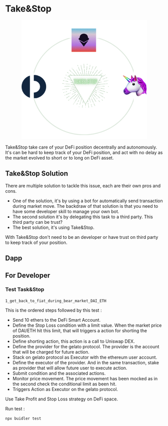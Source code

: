 # Take&Stop

<p align="center">
  <img width="400" height="380" src="https://raw.githubusercontent.com/Gauddel/TakeAndStop/master/assets/Take%26Stop.png">
</p>

Take&Stop take care of your DeFi position decentrally and autonomously.
It's can be hard to keep track of your DeFi position, and act with no delay as the market evolved to short or to long on DeFi asset.

## Take&Stop Solution

There are multiple solution to tackle this issue, each are their own pros and cons.

- One of the solution, it's by using a bot for automatically send transaction during market move. The backdraw of that solution is that you need to have some developer skill to manage your own bot.
- The second solution it's by delegating this task to a third party. This third party can be trust?
- The best solution, it's using Take&Stop. 

With Take&Stop don't need to be an developer or have trust on third party to keep track of your position.

## Dapp

## For Developer
### Test Task&Stop
`1_get_back_to_fiat_during_bear_market_DAI_ETH`

This is the ordered steps followed by this test :

- Send 10 ethers to the DeFi Smart Account.
- Define the Stop Loss condition with a limit value. When the market price of DAI/ETH hit this limit, that will triggers a action for shorting the position.
- Define shorting action, this action is a call to Uniswap DEX.
- Define the provider for the gelato protocol. The provider is the account that will be charged for future action.
- Stack on gelato protocol as Executor with the ethereum user account.
- Define the executor of the provider. And in the same transaction, stake as provider that will allow future user to execute action.
- Submit condition and the associated actions.
- Monitor price movement. The price movement has been mocked as in the second check the conditional limit as been hit.
- Triggers Action as Executor on the gelato protocol.


Use Take Profit and Stop Loss strategy on DeFi space.

Run test :
```
npx buidler test
```

